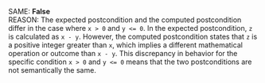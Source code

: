 SAME: **False**  
REASON: The expected postcondition and the computed postcondition differ in the case where `x > 0` and `y <= 0`. In the expected postcondition, `z` is calculated as `x - y`. However, the computed postcondition states that `z` is a positive integer greater than `x`, which implies a different mathematical operation or outcome than `x - y`. This discrepancy in behavior for the specific condition `x > 0` and `y <= 0` means that the two postconditions are not semantically the same.